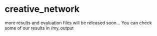 # creative_network
more results and evaluation files will be released soon...
You can check some of our results in /my_output
